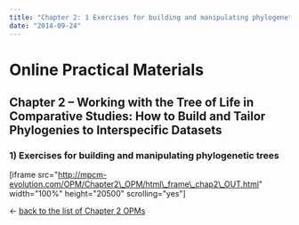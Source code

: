 ```yaml
---
title: "Chapter 2: 1 Exercises for building and manipulating phylogenetic trees"
date: "2014-09-24"
---
```


# **Online Practical Materials**

## Chapter 2 – Working with the Tree of Life in Comparative Studies: How to Build and Tailor Phylogenies to Interspecific Datasets

### 1) Exercises for building and manipulating phylogenetic trees

\[iframe src="http://mpcm-evolution.com/OPM/Chapter2\_OPM/html\_frame\_chap2\_OUT.html" width="100%" height="20500" scrolling="yes"\]

← [back to the list of Chapter 2 OPMs](http://www.mpcm-evolution.com/practice/online-practical-material-chapter-2 "Chapter 2 – Working with the Tree of Life in Comparative Studies: How to Build and Tailor Phylogenies to Interspecific Datasets")
